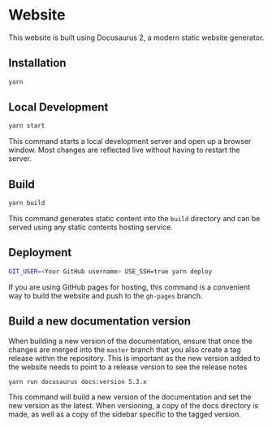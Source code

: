 # Website

This website is built using Docusaurus 2, a modern static website generator.

## Installation

```bash
yarn
```

## Local Development

```bash
yarn start
```

This command starts a local development server and open up a browser window. Most changes are reflected live without having to restart the server.

## Build

```bash
yarn build
```

This command generates static content into the `build` directory and can be served using any static contents hosting service.

## Deployment

```bash
GIT_USER=<Your GitHub username> USE_SSH=true yarn deploy
```

If you are using GitHub pages for hosting, this command is a convenient way to build the website and push to the `gh-pages` branch.

## Build a new documentation version

When building a new version of the documentation, ensure that once the changes are merged into the `master` branch that you also create a tag release within the repository. This is important as the new version added to the website needs to point to a release version to see the release notes

```bash
yarn run docusaurus docs:version 5.3.x
```

This command will build a new version of the documentation and set the new version as the latest.
When versioning, a copy of the docs directory is made, as well as a copy of the sidebar specific to the tagged version.
